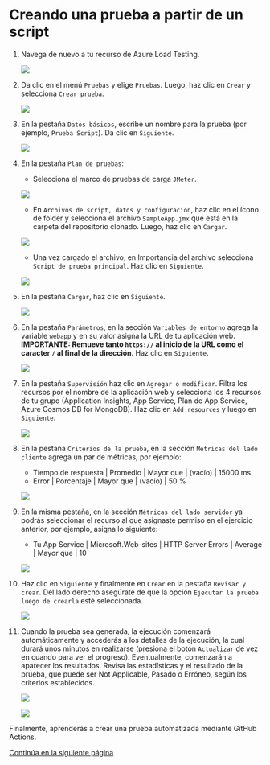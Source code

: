 # Creando una prueba a partir de un script

1. Navega de nuevo a tu recurso de Azure Load Testing.

    ![](../imagenes/24.png)

2. Da clic en el menú `Pruebas` y elige `Pruebas`. Luego, haz clic en `Crear` y selecciona `Crear prueba`.

    ![](../imagenes/44.png)

3. En la pestaña `Datos básicos`, escribe un nombre para la prueba (por ejemplo, `Prueba Script`). Da clic en `Siguiente`.

    ![](../imagenes/45.png)

4. En la pestaña `Plan de pruebas`:

    - Selecciona el marco de pruebas de carga `JMeter`.
    
    ![](../imagenes/46.png)
    
    - En `Archivos de script, datos y configuración`, haz clic en el ícono de folder y selecciona el archivo `SampleApp.jmx` que está en la carpeta del repositorio clonado. Luego, haz clic en `Cargar`.

    ![](../imagenes/47.png)

    - Una vez cargado el archivo, en Importancia del archivo selecciona `Script de prueba principal`. Haz clic en `Siguiente`.

    ![](../imagenes/48.png)

5. En la pestaña `Cargar`, haz clic en `Siguiente`.

    ![](../imagenes/49.png)

6. En la pestaña `Parámetros`, en la sección `Variables de entorno` agrega la variable `webapp` y en su valor asigna la URL de tu aplicación web. **IMPORTANTE: Remueve tanto `https://` al inicio de la URL como el caracter `/` al final de la dirección**. Haz clic en `Siguiente`.

    ![](../imagenes/50.png)

7. En la pestaña `Supervisión` haz clic en `Agregar o modificar`. Filtra los recursos por el nombre de la aplicación web y selecciona los 4 recursos de tu grupo (Application Insights, App Service, Plan de App Service, Azure Cosmos DB for MongoDB). Haz clic en `Add resources` y luego en `Siguiente`.

    ![](../imagenes/51.png)

8. En la pestaña `Criterios de la prueba`, en la sección `Métricas del lado cliente` agrega un par de métricas, por ejemplo:

    - Tiempo de respuesta | Promedio | Mayor que | (vacío) | 15000 ms
    - Error | Porcentaje | Mayor que | (vacío) | 50 %

    ![](../imagenes/52.png)

9. En la misma pestaña, en la sección `Métricas del lado servidor` ya podrás seleccionar el recurso al que asignaste permiso en el ejercicio anterior, por ejemplo, asigna lo siguiente:

    - Tu App Service | Microsoft.Web-sites | HTTP Server Errors | Average | Mayor que | 10

    ![](../imagenes/53.png)

10. Haz clic en `Siguiente` y finalmente en `Crear` en la pestaña `Revisar y crear`. Del lado derecho asegúrate de que la opción `Ejecutar la prueba luego de crearla` esté seleccionada.

    ![](../imagenes/54.png)

11. Cuando la prueba sea generada, la ejecución comenzará automáticamente y accederás a los detalles de la ejecución, la cual durará unos minutos en realizarse (presiona el botón `Actualizar` de vez en cuando para ver el progreso). Eventualmente, comenzarán a aparecer los resultados. Revisa las estadísticas y el resultado de la prueba, que puede ser Not Applicable, Pasado o Erróneo, según los criterios establecidos.

    ![](../imagenes/55.png)

    ![](../imagenes/56.png)

Finalmente, aprenderás a crear una prueba automatizada mediante GitHub Actions.

[Continúa en la siguiente página](./06-PruebaAutomatizada.md)